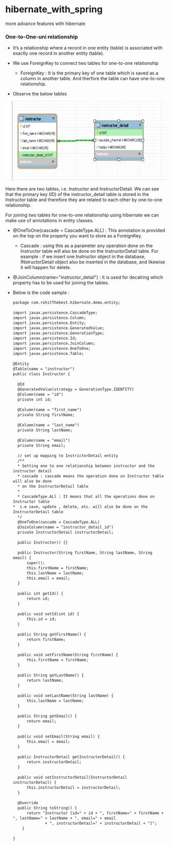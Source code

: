 # hibernate_with_spring
more advance features with hibernate

### One-to-One-uni relationship 

* It’s a relationship where a record in one entity (table) is associated with exactly one record in another entity (table).
* We use ForeignKey to connect two tables for one-to-one relationship
  
  * ForeignKey : It is the primary key of one table which is saved as a column in another table. And therfore the table can have one-to-one relationship.

* Observe the below tables

<img src="https://github.com/rkumar0206/hibernate_with_spring/blob/main-2/img/Screenshot%20(1211).png" height="250"/>
 
Here there are two tables, i.e. Instructor and InstructorDetail. We can see that the primary key (ID) of the instructor_detail table is stored in the Instructor table and therefore they are related to each other by one-to-one relationship.

For joining two tables for one-to-one relationship using hibernate we can make use of annotations in entity classes.

* @OneToOne(cascade = CascadeType.ALL) :  This annotation is provided on the top on the property you want to store as a ForeignKey. 
  * Cascade : using this as a parameter any operation done on the Instructor table will also be done on the InstructorDetail table. For example : if we insert one Instructor object in the database, INstructorDetail object also be inserted in the database, and likewise it will happen for delete.

* @JoinColumn(name="instructor_detail") : It is used for decalring which property has to be used for joining the tables.
* Below is the code sample :

      package com.rohitThebest.hibernate.demo.entity;

      import javax.persistence.CascadeType;
      import javax.persistence.Column;
      import javax.persistence.Entity;
      import javax.persistence.GeneratedValue;
      import javax.persistence.GenerationType;
      import javax.persistence.Id;
      import javax.persistence.JoinColumn;
      import javax.persistence.OneToOne;
      import javax.persistence.Table;

      @Entity
      @Table(name = "instructor")
      public class Instructor {

	    @Id
	    @GeneratedValue(strategy = GenerationType.IDENTITY)
	    @Column(name = "id")
	    private int id;
	
	    @Column(name = "first_name")
	    private String firstName;
	
	    @Column(name = "last_name")
	    private String lastName;
	
	    @Column(name = "email")
	    private String email;
	
	    // set up mapping to InstrictorDetail entity
	    /**
	    * Setting one to one relationship between instructor and the instructor detail
	    * cascade : cascade means the operation done on Instructor table will also be done
	    * on the InstructorDetail table
	    * 
	    * CascadeType.ALl : It means that all the operations done on Instructor table
      *  i.e save, update , delete, etc. will also be done on the InstructorDetail table 
	    */
	    @OneToOne(cascade = CascadeType.ALL)
	    @JoinColumn(name = "instructor_detail_id")
	    private InstructorDetail instructorDetail;
	
	    public Instructor() {}

	    public Instructor(String firstName, String lastName, String email) {
		    super();
		    this.firstName = firstName;
		    this.lastName = lastName;
		    this.email = email;
	    }

	    public int getId() {
		    return id;
	    }

	    public void setId(int id) {
		    this.id = id;
	    }

	    public String getFirstName() {
		    return firstName;
	    }

	    public void setFirstName(String firstName) {
		    this.firstName = firstName;
	    }

	    public String getLastName() {
		    return lastName;
	    }

	    public void setLastName(String lastName) {
		    this.lastName = lastName;
	    }

	    public String getEmail() {
		    return email;
	    }

	    public void setEmail(String email) {
		    this.email = email;
	    }

	    public InstructorDetail getInstructorDetail() {
		    return instructorDetail;
	    }

	    public void setInstructorDetail(InstructorDetail instructorDetail) {
		    this.instructorDetail = instructorDetail;
	    }

	    @Override
	    public String toString() {
		    return "Instructor [id=" + id + ", firstName=" + firstName + ", lastName=" + lastName + ", email=" + email
				    + ", instructorDetail=" + instructorDetail + "]";
	      }
	
      }


